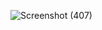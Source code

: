 ![Screenshot (407)](https://user-images.githubusercontent.com/18928304/187892820-76ad726a-9f1b-4e23-ad90-4f56557bd56d.png)
